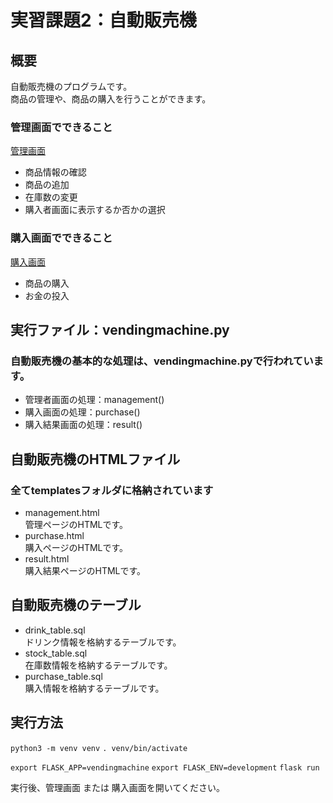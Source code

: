 # 実習課題2：自動販売機
## 概要
自動販売機のプログラムです。<br>
商品の管理や、商品の購入を行うことができます。

### 管理画面でできること
[管理画面](http://localhost:5000/management)
- 商品情報の確認
- 商品の追加
- 在庫数の変更
- 購入者画面に表示するか否かの選択

### 購入画面でできること
[購入画面](http://localhost:5000/purchase)
- 商品の購入
- お金の投入

## 実行ファイル：vendingmachine.py
### 自動販売機の基本的な処理は、vendingmachine.pyで行われています。
- 管理者画面の処理：management()<br>
- 購入画面の処理：purchase()<br>
- 購入結果画面の処理：result()<br>

## 自動販売機のHTMLファイル
### 全てtemplatesフォルダに格納されています
- management.html<br>
管理ページのHTMLです。
- purchase.html<br>
購入ページのHTMLです。
- result.html<br>
購入結果ページのHTMLです。

## 自動販売機のテーブル
- drink_table.sql<br>
ドリンク情報を格納するテーブルです。
- stock_table.sql<br>
在庫数情報を格納するテーブルです。
- purchase_table.sql<br>
購入情報を格納するテーブルです。

## 実行方法
`python3 -m venv venv`
`. venv/bin/activate`

`export FLASK_APP=vendingmachine`
`export FLASK_ENV=development`
`flask run`

実行後、管理画面 または 購入画面を開いてください。